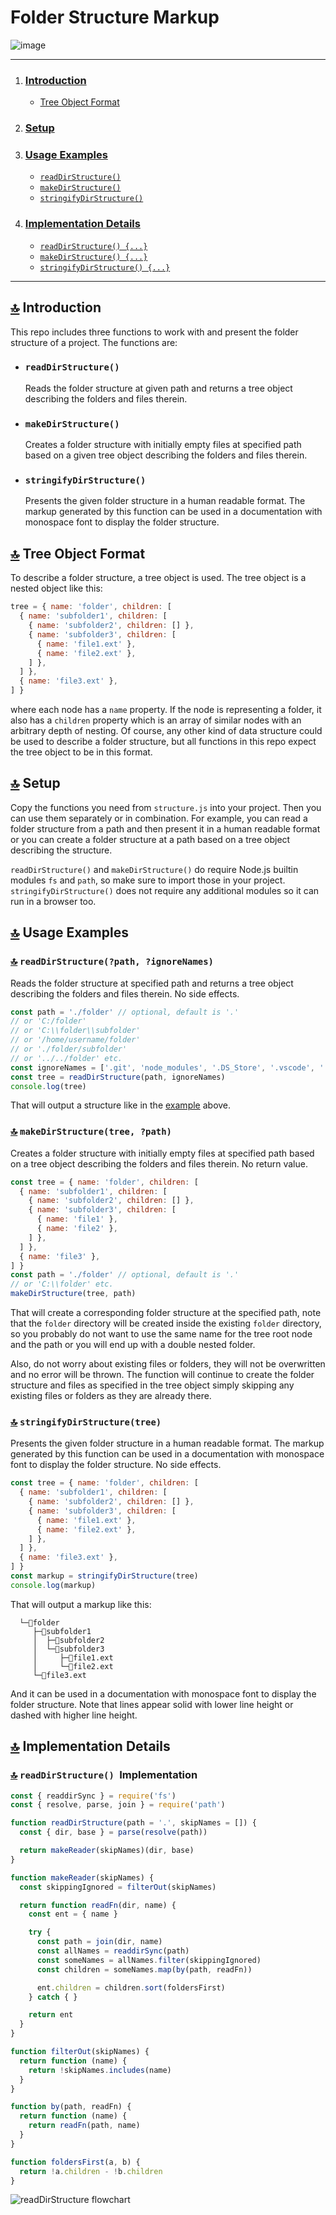 # Folder Structure Markup

![image](https://github.com/UniBreakfast/folder-structure-markup/assets/19654456/9d6b0fd0-188d-4485-9484-1c726a288261)
<hr>
  
1. ### [Introduction](#-introduction)
    - [Tree Object Format](#-tree-object-format) 
2. ### [Setup](#-setup)
3. ### [Usage Examples](#-usage-examples)
    - [`readDirStructure()`](#-readdirstructurepath-ignorenames)
    - [`makeDirStructure()`](#-makedirstructuretree-path)
    - [`stringifyDirStructure()`](#-stringifydirstructuretree)
4. ### [Implementation Details](#-implementation-details)
    - [`readDirStructure() {...}`](#-readdirstructurepath-ignorenames-1)
    - [`makeDirStructure() {...}`](#-makedirstructuretree-path-1)
    - [`stringifyDirStructure() {...}`](#-stringifydirstructuretree-1)
  
<hr>

## [🔝](#introduction) Introduction

This repo includes three functions to work with and present the folder structure of a project. The functions are:

- ### `readDirStructure()`
  Reads the folder structure at given path and returns a tree object describing the folders and files therein.

- ### `makeDirStructure()`
  Creates a folder structure with initially empty files at specified path based on a given tree object describing the folders and files therein.

- ### `stringifyDirStructure()`
  Presents the given folder structure in a human readable format. The markup generated by this function can be used in a documentation with monospace font to display the folder structure.

## [🔝](#introduction) Tree Object Format

To describe a folder structure, a tree object is used. The tree object is a nested object like this:

```js
tree = { name: 'folder', children: [
  { name: 'subfolder1', children: [
    { name: 'subfolder2', children: [] },
    { name: 'subfolder3', children: [
      { name: 'file1.ext' },
      { name: 'file2.ext' },
    ] },
  ] },
  { name: 'file3.ext' },
] }
```

where each node has a `name` property. If the node is representing a folder, it also has a `children` property which is an array of similar nodes with an arbitrary depth of nesting. Of course, any other kind of data structure could be used to describe a folder structure, but all functions in this repo expect the tree object to be in this format.

## [🔝](#introduction) Setup

Copy the functions you need from `structure.js` into your project. Then you can use them separately or in combination. For example, you can read a folder structure from a path and then present it in a human readable format or you can create a folder structure at a path based on a tree object describing the structure.

`readDirStructure()` and `makeDirStructure()` do require Node.js builtin modules `fs` and `path`, so make sure to import those in your project. `stringifyDirStructure()` does not require any additional modules so it can run in a browser too.

## [🔝](#introduction) Usage Examples

### [🔝](#introduction) `readDirStructure(?path, ?ignoreNames)`

Reads the folder structure at specified path and returns a tree object describing the folders and files therein. No side effects.

```js
const path = './folder' // optional, default is '.'
// or 'C:/folder'
// or 'C:\\folder\\subfolder'
// or '/home/username/folder'
// or './folder/subfolder'
// or '../../folder' etc.
const ignoreNames = ['.git', 'node_modules', '.DS_Store', '.vscode', '.gitignore'] // optional, default is []
const tree = readDirStructure(path, ignoreNames)
console.log(tree)
``` 

That will output a structure like in the [example](#tree-object-format) above.

### [🔝](#introduction) `makeDirStructure(tree, ?path)`

Creates a folder structure with initially empty files at specified path based on a tree object describing the folders and files therein. No return value.

```js
const tree = { name: 'folder', children: [
  { name: 'subfolder1', children: [
    { name: 'subfolder2', children: [] },
    { name: 'subfolder3', children: [
      { name: 'file1' },
      { name: 'file2' },
    ] },
  ] },
  { name: 'file3' },
] }
const path = './folder' // optional, default is '.'
// or 'C:\\folder' etc.
makeDirStructure(tree, path)
```
That will create a corresponding folder structure at the specified path, note that the `folder` directory will be created inside the existing `folder` directory, so you probably do not want to use the same name for the tree root node and the path or you will end up with a double nested folder.

Also, do not worry about existing files or folders, they will not be overwritten and no error will be thrown. The function will continue to create the folder structure and files as specified in the tree object simply skipping any existing files or folders as they are already there.

### [🔝](#introduction) `stringifyDirStructure(tree)`

Presents the given folder structure in a human readable format. The markup generated by this function can be used in a documentation with monospace font to display the folder structure. No side effects.

```js
const tree = { name: 'folder', children: [
  { name: 'subfolder1', children: [
    { name: 'subfolder2', children: [] },
    { name: 'subfolder3', children: [
      { name: 'file1.ext' },
      { name: 'file2.ext' },
    ] },
  ] },
  { name: 'file3.ext' },
] }
const markup = stringifyDirStructure(tree)
console.log(markup)
```
That will output a markup like this:

```
  └─📁folder
     ├─📁subfolder1
     │  ├─📁subfolder2
     │  └─📁subfolder3
     │     ├─📄file1.ext
     │     └─📄file2.ext
     └─📄file3.ext
```
And it can be used in a documentation with monospace font to display the folder structure. Note that lines appear solid with lower line height or dashed with higher line height.

## [🔝](#introduction) Implementation Details

### [🔝](#introduction) `readDirStructure() `Implementation

```js
const { readdirSync } = require('fs')
const { resolve, parse, join } = require('path')

function readDirStructure(path = '.', skipNames = []) {
  const { dir, base } = parse(resolve(path))

  return makeReader(skipNames)(dir, base)
}

function makeReader(skipNames) {
  const skippingIgnored = filterOut(skipNames)

  return function readFn(dir, name) {
    const ent = { name }

    try {
      const path = join(dir, name)
      const allNames = readdirSync(path)
      const someNames = allNames.filter(skippingIgnored)
      const children = someNames.map(by(path, readFn))

      ent.children = children.sort(foldersFirst)
    } catch { }

    return ent
  }
}

function filterOut(skipNames) {
  return function (name) {
    return !skipNames.includes(name)
  }
}

function by(path, readFn) {
  return function (name) {
    return readFn(path, name)
  }
}

function foldersFirst(a, b) {
  return !a.children - !b.children
}
```

![readDirStructure flowchart](read-dir-structure.png)
